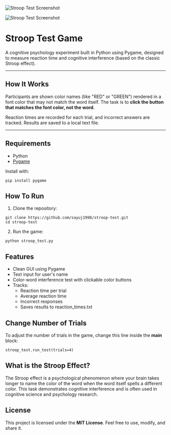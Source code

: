 ![Stroop Test Screenshot](https://github.com/user-attachments/assets/c46fb7d1-80e3-4f68-a6ac-84ab6194f346)

![Stroop Test Screenshot](https://github.com/user-attachments/assets/aab865ab-e982-494a-b7de-b54b3486c5d5)


# Stroop Test Game

A cognitive psychology experiment built in Python using Pygame, designed to measure reaction time and cognitive interference (based on the classic Stroop effect).

---

## How It Works

Participants are shown color names (like "RED" or "GREEN") rendered in a font color that may not match the word itself. The task is to **click the button that matches the **font color**, not the word**.

Reaction times are recorded for each trial, and incorrect answers are tracked. Results are saved to a local text file.

---

## Requirements

- Python
- [Pygame](https://www.pygame.org/)

Install with:

```
pip install pygame
```

## How To Run

1. Clone the repository:
```
git clone https://github.com/sayuj1998/stroop-test.git
cd stroop-test
```

2. Run the game:
```
python stroop_test.py
```

## Features
- Clean GUI using Pygame
- Text input for user's name
- Color-word interference test with clickable color buttons
- Tracks:
  - Reaction time per trial
  - Average reaction time
  - Incorrect responses
  - Saves results to reaction_times.txt

## Change Number of Trials
To adjust the number of trials in the game, change this line inside the **main** block:
```
stroop_test.run_test(trials=4)
```

## What is the Stroop Effect?
The Stroop effect is a psychological phenomenon where your brain takes longer to name the color of the word when the word itself spells a different color. This task demonstrates cognitive interference and is often used in cognitive science and psychology research.

## License
This project is licensed under the **MIT License**.
Feel free to use, modify, and share it.
